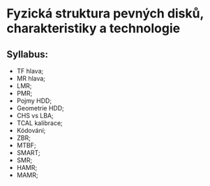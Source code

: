 # Fyzická struktura pevných disků, charakteristiky a technologie

## Syllabus:

- TF hlava;
- MR hlava;
- LMR;
- PMR;
- Pojmy HDD;
- Geometrie HDD;
- CHS vs LBA;
- TCAL kalibrace;
- Kódování;
- ZBR;
- MTBF;
- SMART;
- SMR;
- HAMR;
- MAMR;